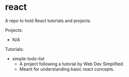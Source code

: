 # react
 A repo to hold React tutorials and projects.

Projects:
- N/A

Tutorials:
- simple-todo-list
    - A project following a tutorial by Web Dev Simplified.
    - Meant for understanding basic react concepts.
